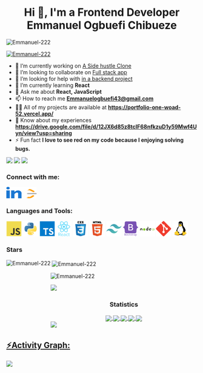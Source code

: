 <h1 align="center">Hi 👋, I'm a Frontend Developer Emmanuel Ogbuefi Chibueze</h1>
<p align="left"> <img src="https://komarev.com/ghpvc/?username=Emmanuel-222&label=Profile%20views&color=0e75b6&style=flat" alt="Emmanuel-222" /> </p>

<p align="left"> <a href="https://github.com/ryo-ma/github-profile-trophy"><img src="https://github-profile-trophy.vercel.app/?username=Emmanuel-222&theme=" alt="Emmanuel-222" /></a> </p>

- 🔭 I’m currently working on [A Side hustle Clone](https://emmagodei.netlify.app/)
- 👯 I’m looking to collaborate on [Full stack app](https://lms.terrahq.co/)
- 🤝 I’m looking for help with [in a backend project](https://lms.terrahq.co/)
- 🌱 I’m currently learning **React**
- 💬 Ask me about **React, JavaScript**
- 📫 How to reach me **Emmanuelogbuefi43@gmail.com**
- 👨‍💻 All of my projects are available at **https://portfolio-one-woad-52.vercel.app/**
- 📄 Know about my experiences **https://drive.google.com/file/d/12JX6d85z8tcIF68nfkzuD1y59Mwf4Uyn/view?usp=sharing**
- ⚡ Fun fact **I love to see red on my code because I enjoying solving bugs.**

<div> <a href="https://www.linkedin.com/in/Emmagodei" target="_blank"><img src="https://img.shields.io/badge/LinkedIn-0077B5?style=for-the-badge&logo=linkedin&logoColor=white" target="_blank"></a>
<a href="https://github.com/Emmanuel-222" target="_blank"><img src="https://img.shields.io/badge/GitHub-100000?style=for-the-badge&logo=github&logoColor=white" target="_blank"></a>
<a href = "mailto:Emmanuelogbuefi43@gmail.com"><img src="https://img.shields.io/badge/-Gmail-%23333?style=for-the-badge&logo=gmail&logoColor=white" target="_blank"></a>
</div><h3 align="left">Connect with me:</h3>
<p align="left">
<a href="https://linkedin.com/in/Emmagodei" target="blank"><img align="center" src="https://raw.githubusercontent.com/teamedwardforever/Readme-Generator/71f25dd8b98329b168142a6b782a107b75eab178/svg/Social/linked-in-alt.svg" alt="Emmagodei" height="30" width="40" /></a><a href="https://www.leetcode.com/Emmanuelogbuefi" target="blank"><img align="center" src="https://raw.githubusercontent.com/teamedwardforever/Readme-Generator/71f25dd8b98329b168142a6b782a107b75eab178/svg/Social/leet-code.svg" alt="Emmanuelogbuefi" height="30" width="40" /></a></p>

<h3 align="left">Languages and Tools:</h3>
<p align="left">
<img src="https://raw.githubusercontent.com/teamedwardforever/Readme-Generator/71f25dd8b98329b168142a6b782a107b75eab178/svg/Skills/Languages/javascript-original.svg" alt="Javascript" width="40" height="40"/>
<img src="https://raw.githubusercontent.com/teamedwardforever/Readme-Generator/71f25dd8b98329b168142a6b782a107b75eab178/svg/Skills/Languages/python-original.svg" alt="Python" width="40" height="40"/>
<img src="https://raw.githubusercontent.com/teamedwardforever/Readme-Generator/71f25dd8b98329b168142a6b782a107b75eab178/svg/Skills/Languages/typescript-original.svg" alt="Typescript" width="40" height="40"/>
<img src="https://raw.githubusercontent.com/teamedwardforever/Readme-Generator/71f25dd8b98329b168142a6b782a107b75eab178/svg/Skills/Frontend/react-original-wordmark.svg" alt="React" width="40" height="40"/>
<img src="https://raw.githubusercontent.com/teamedwardforever/Readme-Generator/71f25dd8b98329b168142a6b782a107b75eab178/svg/Skills/Frontend/css3-original-wordmark.svg" alt="Css" width="40" height="40"/>
<img src="https://raw.githubusercontent.com/teamedwardforever/Readme-Generator/71f25dd8b98329b168142a6b782a107b75eab178/svg/Skills/Frontend/html5-original-wordmark.svg" alt="HTML" width="40" height="40"/>
<img src="https://raw.githubusercontent.com/teamedwardforever/Readme-Generator/71f25dd8b98329b168142a6b782a107b75eab178/svg/Skills/Frontend/tailwindcss-icon.svg" alt="Tailwindcss" width="40" height="40"/>
<img src="https://raw.githubusercontent.com/teamedwardforever/Readme-Generator/71f25dd8b98329b168142a6b782a107b75eab178/svg/Skills/Frontend/bootstrap-plain-wordmark.svg" alt="Bootstrap" width="40" height="40"/>
<img src="https://raw.githubusercontent.com/teamedwardforever/Readme-Generator/71f25dd8b98329b168142a6b782a107b75eab178/svg/Skills/Backend/nodejs-original-wordmark.svg" alt="NodeJs" width="40" height="40"/>
<img src="https://raw.githubusercontent.com/teamedwardforever/Readme-Generator/71f25dd8b98329b168142a6b782a107b75eab178/svg/Skills/Other/git-scm-icon.svg" alt="Git" width="40" height="40"/>
<img src="https://raw.githubusercontent.com/teamedwardforever/Readme-Generator/71f25dd8b98329b168142a6b782a107b75eab178/svg/Skills/Other/linux-original.svg" alt="Linux" width="40" height="40"/>
</p>

<h3 align="left">Stars</h3>
<img align="left" height="180em" src="https://github-readme-stats.vercel.app/api/top-langs/?username=Emmanuel-222&layout=compact&theme=dark" alt=Emmanuel-222 />

<p>&nbsp;<img align="center" height="180em" src="https://github-readme-stats.vercel.app/api?username=Emmanuel-222&show_icons=true&locale=en&theme=dark" alt="Emmanuel-222" /></p>

<p><img align="center" height="180em" src="https://github-readme-streak-stats.herokuapp.com/?user=Emmanuel-222&theme=dark" alt="Emmanuel-222" /></p>

<img src="https://user-images.githubusercontent.com/73097560/115834477-dbab4500-a447-11eb-908a-139a6edaec5c.gif"><h3 align="center">Statistics</h3>
<div align="center">
<a href="https://github.com/Emmanuel-222">
<img align="center" src="http://github-profile-summary-cards.vercel.app/api/cards/stats?username=Emmanuel-222&theme=2077" height="180em" />
<img align="center" src="http://github-profile-summary-cards.vercel.app/api/cards/most-commit-language?username=Emmanuel-222&theme=2077" height="180em" />
<img align="center" src="http://github-profile-summary-cards.vercel.app/api/cards/repos-per-language?username=Emmanuel-222&theme=2077" height="180em" />
<img align="center" src="http://github-profile-summary-cards.vercel.app/api/cards/productive-time?username=Emmanuel-222&theme=2077" height="180em" />
<img align="center" src="http://github-profile-summary-cards.vercel.app/api/cards/profile-details?username=Emmanuel-222&theme=2077" height="180em" />
</div>
<img src="https://user-images.githubusercontent.com/73097560/115834477-dbab4500-a447-11eb-908a-139a6edaec5c.gif"><h2 align="left">⚡Activity Graph:</h2>
<img align="center" src="https://github-readme-activity-graph.vercel.app/graph?username=Emmanuel-222&theme=react"/>
